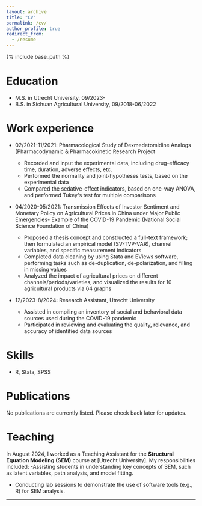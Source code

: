 ```yaml
---
layout: archive
title: "CV"
permalink: /cv/
author_profile: true
redirect_from:
  - /resume
---
```


{% include base_path %}

Education
======
* M.S. in Utrecht University, 09/2023-
* B.S. in Sichuan Agricultural University, 09/2018-06/2022

Work experience
======
* 02/2021-11/2021: Pharmacological Study of Dexmedetomidine Analogs (Pharmacodynamic & Pharmacokinetic Research Project
  * Recorded and input the experimental data, including drug-efficacy time, duration, adverse effects, etc.
  * Performed the normality and joint-hypotheses tests, based on the experimental data
  * Compared the sedative-effect indicators, based on one-way ANOVA, and performed Tukey's test for multiple
comparisons

* 04/2020-05/2021: Transmission Effects of Investor Sentiment and Monetary Policy on Agricultural Prices in China under Major Public
Emergencies- Example of the COVID-19 Pandemic (National Social Science Foundation of China)
  * Proposed a thesis concept and constructed a full-text framework; then formulated an empirical model (SV-TVP-VAR),
channel variables, and specific measurement indicators
  * Completed data cleaning by using Stata and EViews software, performing tasks such as de-duplication, de-polarization,
and filling in missing values
  * Analyzed the impact of agricultural prices on different channels/periods/varieties, and visualized the results for 10
agricultural products via 64 graphs

* 12/2023-8/2024: Research Assistant, Utrecht University
  * Assisted in compiling an inventory of social and behavioral data sources used during the COVID-19 pandemic
  * Participated in reviewing and evaluating the quality, relevance, and accuracy of identified data sources
  
Skills
======
* R, Stata, SPSS

Publications
======
No publications are currently listed. Please check back later for updates.  
  
Teaching
======
In August 2024, I worked as a Teaching Assistant for the **Structural Equation Modeling (SEM)** course at [Utrecht University]. My responsibilities included:
-Assisting students in understanding key concepts of SEM, such as latent variables, path analysis, and model fitting.
- Conducting lab sessions to demonstrate the use of software tools (e.g., R) for SEM analysis.
  
---
